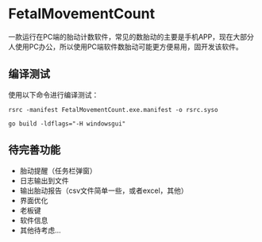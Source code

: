 # FetalMovementCount
一款运行在PC端的胎动计数软件，常见的数胎动的主要是手机APP，现在大部分人使用PC办公，所以使用PC端软件数胎动可能更方便易用，固开发该软件。

## 编译测试
使用以下命令进行编译测试：

```rsrc -manifest FetalMovementCount.exe.manifest -o rsrc.syso```

```go build -ldflags="-H windowsgui"```


## 待完善功能
- 胎动提醒（任务栏弹窗）
- 日志输出到文件
- 输出胎动报告（csv文件简单一些，或者excel，其他）
- 界面优化
- 老板键
- 软件信息
- 其他待考虑...